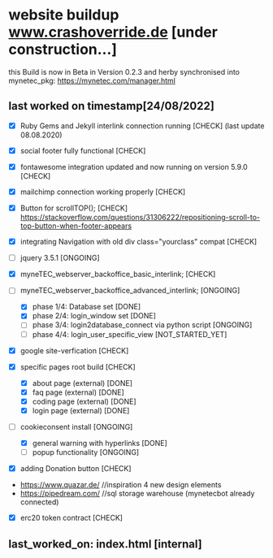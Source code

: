 # website buildup www.crashoverride.de [under construction...]

this Build is now in Beta in Version 0.2.3 and herby synchronised into mynetec_pkg: https://mynetec.com/manager.html

## last worked on timestamp[24/08/2022]

- [x] Ruby Gems and Jekyll interlink connection running [CHECK] (last update 08.08.2020)

- [x] social footer fully functional [CHECK]

- [x] fontawesome integration updated and now running on version 5.9.0 [CHECK]

- [x] mailchimp connection working properly [CHECK]

- [x] Button for scrollTOP(); [CHECK]
      https://stackoverflow.com/questions/31306222/repositioning-scroll-to-top-button-when-footer-appears

- [x] integrating Navigation with old div class="yourclass" compat [CHECK]

- [ ] jquery 3.5.1 [ONGOING]

- [x] myneTEC_webserver_backoffice_basic_interlink; [CHECK]
- [ ] myneTEC_webserver_backoffice_advanced_interlink; [ONGOING] 
   - [x] phase 1/4: Database set [DONE]
   - [x] phase 2/4: login_window set [DONE]
   - [ ] phase 3/4: login2database_connect via python script [ONGOING]
   - [ ] phase 4/4: login_user_specific_view [NOT_STARTED_YET]
   
- [x] google site-verfication [CHECK]

- [x] specific pages root build [CHECK]
   - [x] about page (external) [DONE]
   - [x] faq page (external) [DONE]
   - [x] coding page (external) [DONE]
   - [x] login page (external) [DONE]
   
- [ ] cookieconsent install [ONGOING]
   - [x] general warning with hyperlinks [DONE]
   - [ ] popup functionality [ONGOING] 
- [x] adding Donation button [CHECK]
- https://www.quazar.de/ //inspiration 4 new design elements
- https://pipedream.com/ //sql storage warehouse (mynetecbot already connected)
- [x] erc20 token contract [CHECK]

## last_worked_on: index.html [internal]
